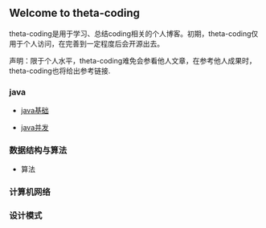 ## Welcome to theta-coding

theta-coding是用于学习、总结coding相关的个人博客。初期，theta-coding仅用于个人访问，在完善到一定程度后会开源出去。

声明：限于个人水平，theta-coding难免会参看他人文章，在参考他人成果时，theta-coding也将给出参考链接.

### java

- [java基础](notes/java基础.md)

- [java并发]()

### 数据结构与算法

- 算法

### 计算机网络

### 设计模式
